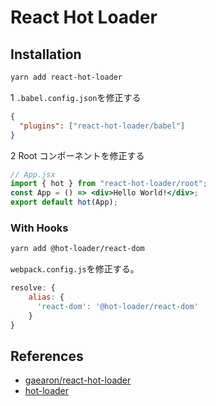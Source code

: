 # React Hot Loader

## Installation

```bash
yarn add react-hot-loader
```

1 `.babel.config.json`を修正する

```json
{
  "plugins": ["react-hot-loader/babel"]
}
```

2 Root コンポーネントを修正する

```jsx
// App.jsx
import { hot } from "react-hot-loader/root";
const App = () => <div>Hello World!</div>;
export default hot(App);
```

### With Hooks

```bash
yarn add @hot-loader/react-dom
```

`webpack.config.js`を修正する。

```js
resolve: {
    alias: {
      'react-dom': '@hot-loader/react-dom'
    }
}
```

## References

- [gaearon/react-hot-loader](https://github.com/gaearon/react-hot-loader)
- [hot-loader](https://github.com/hot-loader/react-dom)
